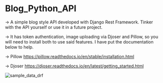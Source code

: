 # Blog_Python_API
-> A simple blog style API developed with Django Rest Framework.  Tinker with the API yourself or use it in a future project. 

-> It has token authentication, image uploading via Djoser and Pillow, so you will need to install both to use said features. I have put the documentation below to help. 

-> Pillow https://pillow.readthedocs.io/en/stable/installation.html

-> Djoser https://djoser.readthedocs.io/en/latest/getting_started.html

![sample_data_drf](https://user-images.githubusercontent.com/81591201/145861233-fa7cdd38-bc6d-4366-85f7-e520d475d701.jpeg)
